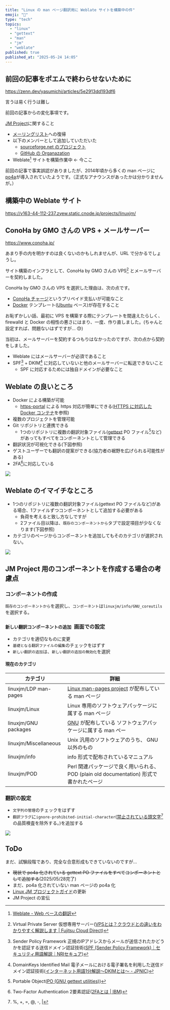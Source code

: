 ```yaml
---
title: "Linux の man ページ翻訳用に Weblate サイトを構築中の件"
emoji: "🌊"
type: "tech"
topics:
  - "linux"
  - "gettext"
  - "man"
  - "jm"
  - "weblate"
published: true
published_at: "2025-05-24 14:05"
---
```


## 前回の記事をポエムで終わらせないために

https://zenn.dev/yasumichi/articles/5e2913dd193df6

言うは易く行うは難し

前回の記事からの変化事項です。

[JM Project](https://linuxjm.sourceforge.io/)に関すること

-  [メーリングリスト](https://sourceforge.net/p/linuxjm/mailman/)への復帰
-  以下のメンバーとして追加していただいた
    - [sourceforge.net のプロジェクト](https://sourceforge.net/projects/linuxjm/)
    - [GitHub の Organazation](https://github.com/linux-jm)
- Weblate[^1] サイトを構築作業中 ← 今ここ

前回の記事で事実誤認がありましたが、2014年頃から多くの man ページに [po4a](https://www.po4a.org/index.php.ja)が導入されていたようです。（正式なアナウンスがあったかは分かりませんが。）

## 構築中の Weblate サイト

https://v163-44-112-237.zyew.static.cnode.jp/projects/linuxjm/

## ConoHa by GMO さんの VPS + メールサーバー

https://www.conoha.jp/

あまり手の内を明かすのは良くないのかもしれませんが、URL で分かるでしょうし。

サイト構築のインフラとして、ConoHa by GMO さんの VPS[^2] とメールサーバーを契約しました。

ConoHa by GMO さんの VPS を選択した理由は、次の点です。

- [ConoHa チャージ](https://www.conoha.jp/ccharge/)というプリペイド支払いが可能なこと
- [Docker](https://www.docker.com/ja-jp/) テンプレート([Ubuntu](https://jp.ubuntu.com/) ベース)が存在すること

お恥ずかしい話、最初に VPS を構築する際にテンプレートを間違えたらしく、firewalld と Docker の相性の悪さにはまり、一度、作り直しました。(ちゃんと設定すれば、問題ないはずですが… 😓)

当初は、メールサーバーを契約するつもりはなかったのですが、次の点から契約をしました。

- Weblate にはメールサーバーが必須であること
- SPF[^3] + DKIM[^4] に対応していないと他のメールサーバーに転送できないこと
    - SPF に対応するためには独自ドメインが必要なこと
 
## Weblate の良いところ

- Docker による構築が可能
    - [https-portal](https://github.com/SteveLTN/https-portal) による https 対応が簡単にできる([HTTPS に対応した Docker コンテナ](https://docs.weblate.org/ja/latest/admin/install/docker.html#docker-container-with-https-support)を参照)
- 複数のプロジェクトを管理可能
- Git リポジトリと連携できる
    - 1つのリポジトリに複数の翻訳対象ファイル([gettext](https://www.gnu.org/software/gettext/gettext.html) PO ファイル[^5]など)があってもすべてをコンポーネントとして管理できる
- 翻訳状況が可視化できる(下図参照)
- ゲストユーザーでも翻訳の提案ができる(協力者の裾野を広げられる可能性がある)
- 2FA[^6]に対応している

![](https://storage.googleapis.com/zenn-user-upload/0f03ee00c37f-20250524.png)

## Weblate のイマイチなところ

- 1つのリポジトリに複数の翻訳対象ファイル(gettext PO ファイルなど)がある場合、1ファイルずつコンポーネントとして追加する必要がある
    - 負荷を考えると致し方なしですが
    - 2ファイル目以降は、`既存のコンポーネントから`タブで設定項目が少なくなります(下図参照)
- カテゴリのページからコンポーネントを追加してもそのカテゴリが選択されない。

![](https://storage.googleapis.com/zenn-user-upload/4dfb88e55af2-20250524.png)

## JM Project 用のコンポーネントを作成する場合の考慮点

### コンポーネントの作成

`既存のコンポーネントから`を選択し、`コンポーネント`は`linuxjm/info/GNU_coreutils`を選択する。

### `新しい翻訳コンポーネントの追加 `画面での設定

- カテゴリを適切なものに変更
- `基礎となる翻訳ファイルの編集`のチェックをはずす
- `新しい翻訳の追加`は、`新しい翻訳の追加の無効化`を選択

#### 現在のカテゴリ

| カテゴリ | 詳細 |
| -------- | ---- |
| linuxjm/LDP man-pages | [Linux man-pages project](https://www.kernel.org/doc/man-pages/) が配布している man ページ |
| linuxjm/Linux | Linux 専用のソフトウェアパッケージに属する man ページ |
| linuxjm/GNU packages |  [GNU](https://www.gnu.org/) が配布している ソフトウェアパッケージに属する man ペー  | 
| linuxjm/Miscellaneous | Unix 汎用のソフトウェアのうち、 GNU 以外のもの |
| linuxjm/info | info 形式で配布されているマニュアル |
| linuxjm/POD | Perl 関連パッケージで良く用いられる、 POD (plain old documentation) 形式で書かれたページ |


### 翻訳の設定

- `文字列の管理`のチェックをはずす
- `翻訳フラグ`に`ignore-prohibited-initial-character`([禁止されている頭文字](https://docs.weblate.org/ja/latest/user/checks.html#check-prohibited-initial-character)[^7]の品質検査を除外する。)を追加する

![](https://storage.googleapis.com/zenn-user-upload/dc35d6f96e77-20250524.png)

## ToDo

まだ、試験段階であり、完全な合意形成もできていないのですが…

- ~~現状で po4a 化されている gettext PO ファイルをすべてコンポーネントとして追加する~~(2025/05/28完了)
- まだ、po4a 化されていない man ページの po4a 化
- [Linux JM プロジェクトガイド](https://linuxjm.sourceforge.io/guide/)の更新
- JM Project の宣伝

[^1]: [Weblate - Web ベースの翻訳](https://weblate.org/ja/)
[^2]: Virtual Private Server 仮想専用サーバー([VPSとは？クラウドとの違いをわかりやすく解説します | Fujitsu Cloud Direct](https://clouddirect.jp.fujitsu.com/service/navi-beginner-vps_cloud))
[^3]: Sender Policy Framework 正規のIPアドレスからメールが送信されたかどうかを認証する送信ドメイン認証技術([SPF (Sender Policy Framework)｜セキュリティ用語解説｜NRIセキュア](https://www.nri-secure.co.jp/glossary/spf))
[^4]: DomainKeys Identified Mail 電子メールにおける電子署名を利用した送信ドメイン認証技術([インターネット用語1分解説～DKIMとは～ - JPNIC](https://www.nic.ad.jp/ja/basics/terms/dkim.html))
[^5]: Portable Object([PO (GNU gettext utilities)](https://www.gnu.org/software/gettext/manual/html_node/PO.html))
[^6]: Two-Factor Authentication 2要素認証([2FAとは | IBM](https://www.ibm.com/jp-ja/topics/2fa))
[^7]: %, +, =, @, -, |